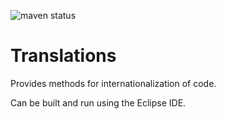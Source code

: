 ![maven status](https://img.shields.io/maven-central/v/de.keawe/tools.translations.svg)

Translations
============

Provides methods for internationalization of code.

Can be built and run using the Eclipse IDE.
